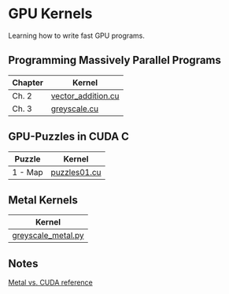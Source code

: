 # GPU Kernels

Learning how to write fast GPU programs.

## Programming Massively Parallel Programs 

| Chapter | Kernel |
|---------|--------|
| Ch. 2   | [vector_addition.cu](/pmpp/vector_addition/vector_addition.cu) |
| Ch. 3   | [greyscale.cu](/pmpp/greyscale/greyscale.cu) |

## GPU-Puzzles in CUDA C

| Puzzle  | Kernel |
|---------|--------|
| 1 - Map | [puzzles01.cu](/gpu-puzzles/puzzle01/puzzle01.cu) |

## Metal Kernels

| Kernel |
|--------|
| [greyscale_metal.py](/metal/greyscale_metal.py) |

## Notes

[Metal vs. CUDA reference](notes/metal-vs-cuda.md)